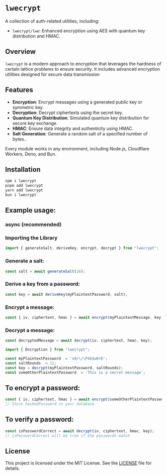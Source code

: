 # `lwecrypt`

A collection of auth-related utilities, including:

- `lwecrypt/lwe`: Enhanced encryption using AES with quantum key distribution and HMAC.

## Overview

`lwecrypt` is a modern approach to encryption that leverages the hardness of certain lattice problems to ensure security. It includes advanced encryption utilities designed for secure data transmission

## Features

- **Encryption**: Encrypt messages using a generated public key or symmetric key.
- **Decryption**: Decrypt ciphertexts using the secret key.
- **Quantum Key Distribution**: Simulated quantum key distribution for secure key exchange.
- **HMAC**: Ensure data integrity and authenticity using HMAC.
- **Salt Generation**: Generate a random salt of a specified number of bytes..

Every module works in any environment, including Node.js, Cloudflare Workers, Deno, and Bun.

## Installation

```sh
npm i lwecrypt
pnpm add lwecrypt
yarn add lwecrypt
bun i lwecrypt
```
## Example usage:

### async (recommended)

### Importing the Library
```ts
import { generateSalt, deriveKey, encrypt, decrypt } from "lwecrypt";
```
### Generate a salt:
```ts
const salt = await generateSalt(16);
```
### Derive a key from a password:
```ts
const key = await deriveKey(myPlaintextPassword, salt);
```
### Encrypt a message:
```ts
const { iv, ciphertext, hmac } = await encrypt(myPlaintextMessage, key);
```
### Decrypt a message:
```ts
const decryptedMessage = await decrypt(iv, ciphertext, hmac, key);
```

```ts
import { Encryption } from "lwecrypt";

const myPlaintextPassword  = 's0/\/\P4$$w0rD';
const saltRounds  = 12;
const key = decrypt(myPlaintextPassword, saltRounds);
const someOtherPlaintextPassword  = 'This is a secret message';
```

## To encrypt a password:
```ts
const { iv, ciphertext, hmac } = await encrypt(someOtherPlaintextPassword, key);
// Store hashedPassword in your database
```
## To verify a password:
```ts
const isPasswordCorrect = await decrypt(iv, ciphertext, hmac, key);
// isPasswordCorrect will be true if the passwords match
```
## License
This project is licensed under the MIT License. See the [LICENSE](LICENSE) file for details.
